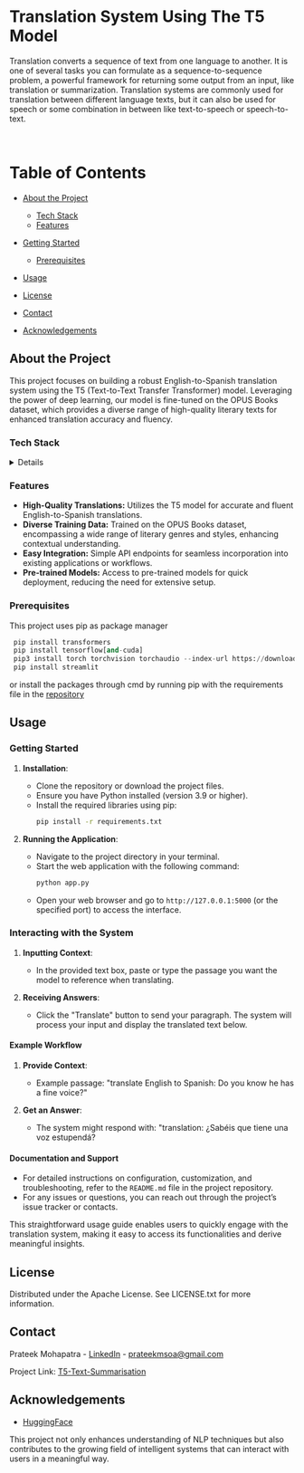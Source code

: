  <h1>Translation System Using The T5 Model</h1>
 
  <p>
Translation converts a sequence of text from one language to another. It is one of several tasks you can formulate as a sequence-to-sequence problem, a powerful framework for returning some output from an input, like translation or summarization. Translation systems are commonly used for translation between different language texts, but it can also be used for speech or some combination in between like text-to-speech or speech-to-text.
  </p>

<br>

# Table of Contents

- [About the Project](#about-the-project)

  * [Tech Stack](#tech-stack)
  * [Features](#features)

- [Getting Started](#getting-started)
  * [Prerequisites](#prerequisites)

- [Usage](#usage)
- [License](#license)
- [Contact](#contact)
- [Acknowledgements](#acknowledgements)
  
## About the Project
This project focuses on building a robust English-to-Spanish translation system using the T5 (Text-to-Text Transfer Transformer) model. Leveraging the power of deep learning, our model is fine-tuned on the OPUS Books dataset, which provides a diverse range of high-quality literary texts for enhanced translation accuracy and fluency.

### Tech Stack

<details>
 
  <ul>
    <li><a href="https://pytorch.org">PyTorch</a></li>
    <li><a href="https://huggingface.co/docs/transformers/en/index">HuggingFace Transformers</a></li>
    <li><a href="https://https://streamlit.io"> Streamlit</a></li>
  </ul>
</details>

### Features
- **High-Quality Translations:** Utilizes the T5 model for accurate and fluent English-to-Spanish translations.
- **Diverse Training Data:** Trained on the OPUS Books dataset, encompassing a wide range of literary genres and styles, enhancing contextual understanding.
- **Easy Integration:** Simple API endpoints for seamless incorporation into existing applications or workflows.
- **Pre-trained Models:** Access to pre-trained models for quick deployment, reducing the need for extensive setup.



### Prerequisites

This project uses pip as package manager

```python
 pip install transformers
 pip install tensorflow[and-cuda]
 pip3 install torch torchvision torchaudio --index-url https://download.pytorch.org/whl/cu121
 pip install streamlit
```

or install the packages through cmd by running pip with the requirements file in the
[repository](https://github.com/ezahpizza/T5-Text-Translation)
## Usage



### Getting Started

1. **Installation**:
   - Clone the repository or download the project files.
   - Ensure you have Python installed (version 3.9 or higher).
   - Install the required libraries using pip:
     ```bash
     pip install -r requirements.txt
     ```

2. **Running the Application**:
   - Navigate to the project directory in your terminal.
   - Start the web application with the following command:
     ```bash
     python app.py
     ```
   - Open your web browser and go to `http://127.0.0.1:5000` (or the specified port) to access the interface.

### Interacting with the System

1. **Inputting Context**:
   - In the provided text box, paste or type the passage you want the model to reference when translating.


2. **Receiving Answers**:
   - Click the "Translate" button to send your paragraph. The system will process your input and display the translated text below.


#### Example Workflow

1. **Provide Context**:
   - Example passage: "translate English to Spanish: Do you know he has a fine voice?"


2. **Get an Answer**:
   - The system might respond with: "translation: ¿Sabéis que tiene una voz estupendá?

#### Documentation and Support

- For detailed instructions on configuration, customization, and troubleshooting, refer to the `README.md` file in the project repository.
- For any issues or questions, you can reach out through the project’s issue tracker or contacts. 

This straightforward usage guide enables users to quickly engage with the translation system, making it easy to access its functionalities and derive meaningful insights.


## License

Distributed under the Apache License. See LICENSE.txt for more information.

## Contact

Prateek Mohapatra - [LinkedIn](www.linkedin.com/in/prateekmp) - prateekmsoa@gmail.com

Project Link: [T5-Text-Summarisation](https://github.com/ezahpizza/T5-Text-Translation)

## Acknowledgements

 - [HuggingFace](https://huggingface.co/docs/transformers/index)

This project not only enhances understanding of NLP techniques but also contributes to the growing field of intelligent systems that can interact with users in a meaningful way.
